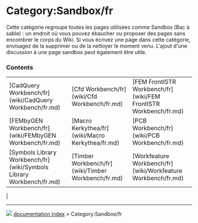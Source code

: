 # Category:Sandbox/fr
Cette catégorie regroupe toutes les pages utilisées comme Sandbox (Bac à sable) : un endroit où vous pouvez ébaucher ou proposer des pages sans encombrer le corps du Wiki. Si vous écrivez une page dans cette catégorie, envisagez de la supprimer ou de la nettoyer le moment venu. L\'ajout d\'une discussion à une page sandbox peut également être utile.

### Contents

|     |     |     |
| --- | --- | --- |
| [CadQuery Workbench/fr](wiki/CadQuery Workbench/fr.md) | [Cfd Workbench/fr](wiki/Cfd Workbench/fr.md) | [FEM FrontISTR Workbench/fr](wiki/FEM FrontISTR Workbench/fr.md) |
| [FEMbyGEN Workbench/fr](wiki/FEMbyGEN Workbench/fr.md) | [Macro Kerkythea/fr](wiki/Macro Kerkythea/fr.md) | [PCB Workbench/fr](wiki/PCB Workbench/fr.md) |
| [Symbols Library Workbench/fr](wiki/Symbols Library Workbench/fr.md) | [Timber Workbench/fr](wiki/Timber Workbench/fr.md) | [Workfeature Workbench/fr](wiki/Workfeature Workbench/fr.md) |
|



---
![](images/Right_arrow.png) [documentation index](../README.md) > Category:Sandbox/fr
